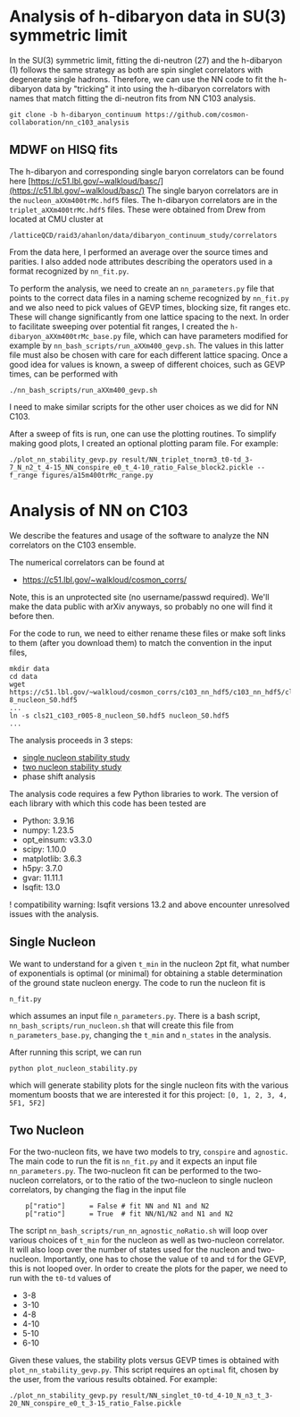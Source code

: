 # Analysis of h-dibaryon data in SU(3) symmetric limit
In the SU(3) symmetric limit, fitting the di-neutron (27) and the h-dibaryon (1) follows the same strategy as both are spin singlet correlators with degenerate single hadrons.  Therefore, we can use the NN code to fit the h-dibaryon data by "tricking" it into using the h-dibaryon correlators with names that match fitting the di-neutron fits from NN C103 analysis.

```
git clone -b h-dibaryon_continuum https://github.com/cosmon-collaboration/nn_c103_analysis
```

## MDWF on HISQ fits
The h-dibaryon and corresponding single baryon correlators can be found here [https://c51.lbl.gov/~walkloud/basc/](https://c51.lbl.gov/~walkloud/basc/)
The single baryon correlators are in the `nucleon_aXXm400trMc.hdf5` files.  The h-dibaryon correlators are in the `triplet_aXXm400trMc.hdf5` files.  These were obtained from Drew from located at CMU cluster at 
```
/latticeQCD/raid3/ahanlon/data/dibaryon_continuum_study/correlators
```
From the data here, I performed an average over the source times and parities.  I also added node attributes describing the operators used in a format recognized by `nn_fit.py`.

To perform the analysis, we need to create an `nn_parameters.py` file that points to the correct data files in a naming scheme recognized by `nn_fit.py` and we also need to pick values of GEVP times, blocking size, fit ranges etc.  These will change significantly from one lattice spacing to the next.  In order to facilitate sweeping over potential fit ranges, I created the `h-dibaryon_aXXm400trMc_base.py` file, which can have parameters modified for example by `nn_bash_scripts/run_aXXm400_gevp.sh`.  The values in this latter file must also be chosen with care for each different lattice spacing.  Once a good idea for values is known, a sweep of different choices, such as GEVP times, can be performed with
```
./nn_bash_scripts/run_aXXm400_gevp.sh
```

I need to make similar scripts for the other user choices as we did for NN C103.

After a sweep of fits is run, one can use the plotting routines.  To simplify making good plots, I created an optional plotting param file.  For example:
```
./plot_nn_stability_gevp.py result/NN_triplet_tnorm3_t0-td_3-7_N_n2_t_4-15_NN_conspire_e0_t_4-10_ratio_False_block2.pickle --f_range figures/a15m400trMc_range.py
```



# Analysis of NN on C103
We describe the features and usage of the software to analyze the NN correlators on the C103 ensemble.

The numerical correlators can be found at
- https://c51.lbl.gov/~walkloud/cosmon_corrs/

Note, this is an unprotected site (no username/passwd required).  We'll make the data public with arXiv anyways, so probably no one will find it before then.

For the code to run, we need to either rename these files or make soft links to them (after you download them) to match the convention in the input files,
```
mkdir data
cd data
wget https://c51.lbl.gov/~walkloud/cosmon_corrs/c103_nn_hdf5/c103_nn_hdf5/cls21_c103_r005-8_nucleon_S0.hdf5
...
ln -s cls21_c103_r005-8_nucleon_S0.hdf5 nucleon_S0.hdf5
...
```


The analysis proceeds in 3 steps:
- [single nucleon stability study](#single-nucleon)
- [two nucleon stability study](#two-nucleon)
- phase shift analysis

The analysis code requires a few Python libraries to work.  The version of each library with which this code has been tested are
- Python: 3.9.16
- numpy: 1.23.5
- opt_einsum: v3.3.0
- scipy: 1.10.0
- matplotlib: 3.6.3
- h5py: 3.7.0
- gvar: 11.11.1
- lsqfit: 13.0
  
! compatibility warning: lsqfit versions 13.2 and above encounter unresolved issues with the analysis.

## Single Nucleon

We want to understand for a given `t_min` in the nucleon 2pt fit, what number of exponentials is optimal (or minimal) for obtaining a stable determination of the ground state nucleon energy.  The code to run the nucleon fit is
```
n_fit.py
```
which assumes an input file `n_parameters.py`.  There is a bash script, `nn_bash_scripts/run_nucleon.sh` that will create this file from `n_parameters_base.py`, changing the `t_min` and `n_states` in the analysis.

After running this script, we can run
```
python plot_nucleon_stability.py
```
which will generate stability plots for the single nucleon fits with the various momentum boosts that we are interested it for this project: `[0, 1, 2, 3, 4, 5F1, 5F2]`

## Two Nucleon

For the two-nucleon fits, we have two models to try, `conspire` and `agnostic`.
The main code to run the fit is `nn_fit.py` and it expects an input file `nn_parameters.py`.  The two-nucleon fit can be performed to the two-nucleon correlators, or to the ratio of the two-nucleon to single nucleon correlators, by changing the flag in the input file
```
    p["ratio"]      = False # fit NN and N1 and N2 
    p["ratio"]      = True  # fit NN/N1/N2 and N1 and N2
```
The script `nn_bash_scripts/run_nn_agnostic_noRatio.sh` will loop over various choices of `t_min` for the nucleon as well as two-nucleon correlator.  It will also loop over the number of states used for the nucleon and two-nucleon.  Importantly, one has to chose the value of `t0` and `td` for the GEVP, this is not looped over.  In order to create the plots for the paper, we need to run with the `t0-td` values of 
- 3-8
- 3-10
- 4-8
- 4-10
- 5-10
- 6-10

Given these values, the stability plots versus GEVP times is obtained with `plot_nn_stability_gevp.py`.  This script requires an `optimal` fit, chosen by the user, from the various results obtained.  For example:
```
./plot_nn_stability_gevp.py result/NN_singlet_t0-td_4-10_N_n3_t_3-20_NN_conspire_e0_t_3-15_ratio_False.pickle
```
